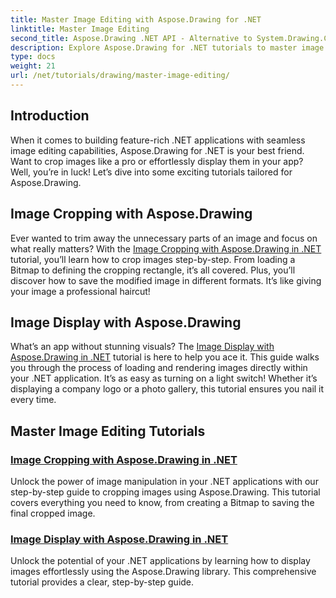 ```yaml
---
title: Master Image Editing with Aspose.Drawing for .NET
linktitle: Master Image Editing
second_title: Aspose.Drawing .NET API - Alternative to System.Drawing.Common
description: Explore Aspose.Drawing for .NET tutorials to master image editing, cropping, and display in .NET applications with step-by-step guides.
type: docs
weight: 21
url: /net/tutorials/drawing/master-image-editing/
---
```

## Introduction

When it comes to building feature-rich .NET applications with seamless image editing capabilities, Aspose.Drawing for .NET is your best friend. Want to crop images like a pro or effortlessly display them in your app? Well, you’re in luck! Let’s dive into some exciting tutorials tailored for Aspose.Drawing.

## Image Cropping with Aspose.Drawing  
Ever wanted to trim away the unnecessary parts of an image and focus on what really matters? With the [Image Cropping with Aspose.Drawing in .NET](./image-cropping/) tutorial, you’ll learn how to crop images step-by-step. From loading a Bitmap to defining the cropping rectangle, it’s all covered. Plus, you’ll discover how to save the modified image in different formats. It’s like giving your image a professional haircut!  

## Image Display with Aspose.Drawing  
What’s an app without stunning visuals? The [Image Display with Aspose.Drawing in .NET](./image-display/) tutorial is here to help you ace it. This guide walks you through the process of loading and rendering images directly within your .NET application. It’s as easy as turning on a light switch! Whether it’s displaying a company logo or a photo gallery, this tutorial ensures you nail it every time.
  
## Master Image Editing Tutorials
### [Image Cropping with Aspose.Drawing in .NET](./image-cropping/)
Unlock the power of image manipulation in your .NET applications with our step-by-step guide to cropping images using Aspose.Drawing. This tutorial covers everything you need to know, from creating a Bitmap to saving the final cropped image.
### [Image Display with Aspose.Drawing in .NET](./image-display/)
Unlock the potential of your .NET applications by learning how to display images effortlessly using the Aspose.Drawing library. This comprehensive tutorial provides a clear, step-by-step guide.